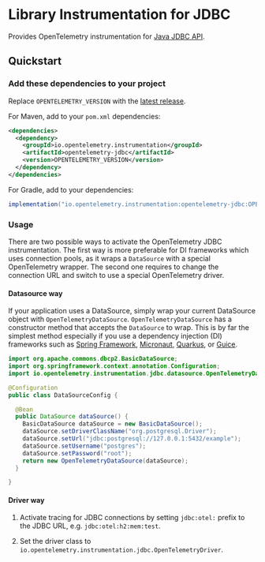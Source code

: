 # Library Instrumentation for JDBC

Provides OpenTelemetry instrumentation for
[Java JDBC API](https://docs.oracle.com/javase/8/docs/technotes/guides/jdbc/).

## Quickstart

### Add these dependencies to your project

Replace `OPENTELEMETRY_VERSION` with the [latest
release](https://search.maven.org/search?q=g:io.opentelemetry.instrumentation%20AND%20a:opentelemetry-jdbc).

For Maven, add to your `pom.xml` dependencies:

```xml
<dependencies>
  <dependency>
    <groupId>io.opentelemetry.instrumentation</groupId>
    <artifactId>opentelemetry-jdbc</artifactId>
    <version>OPENTELEMETRY_VERSION</version>
  </dependency>
</dependencies>
```

For Gradle, add to your dependencies:

```groovy
implementation("io.opentelemetry.instrumentation:opentelemetry-jdbc:OPENTELEMETRY_VERSION")
```

### Usage

There are two possible ways to activate the OpenTelemetry JDBC instrumentation. The first way is more preferable for
DI frameworks which uses connection pools, as it wraps a `DataSource` with a special OpenTelemetry wrapper. The second
one requires to change the connection URL and switch to use a special OpenTelemetry driver.

#### Datasource way

If your application uses a DataSource, simply wrap your current DataSource object with `OpenTelemetryDataSource`.
`OpenTelemetryDataSource` has a constructor method that accepts the `DataSource` to wrap. This is by far the simplest
method especially if you use a dependency injection (DI) frameworks such as
[Spring Framework](https://spring.io/projects/spring-framework), [Micronaut](https://micronaut.io),
[Quarkus](https://quarkus.io), or [Guice](https://github.com/google/guice).

```java
import org.apache.commons.dbcp2.BasicDataSource;
import org.springframework.context.annotation.Configuration;
import io.opentelemetry.instrumentation.jdbc.datasource.OpenTelemetryDataSource;

@Configuration
public class DataSourceConfig {

  @Bean
  public DataSource dataSource() {
    BasicDataSource dataSource = new BasicDataSource();
    dataSource.setDriverClassName("org.postgresql.Driver");
    dataSource.setUrl("jdbc:postgresql://127.0.0.1:5432/example");
    dataSource.setUsername("postgres");
    dataSource.setPassword("root");
    return new OpenTelemetryDataSource(dataSource);
  }

}
```

#### Driver way

1. Activate tracing for JDBC connections by setting `jdbc:otel:` prefix to the JDBC URL, e.g. `jdbc:otel:h2:mem:test`.

2. Set the driver class to `io.opentelemetry.instrumentation.jdbc.OpenTelemetryDriver`.
